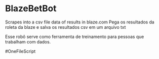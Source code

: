 # BlazeBetBot
Scrapes into a csv file data of results in blaze.com
Pega os resultados da roleta da blaze e salva os resultados csv em um arquivo txt

Esse robô serve como ferramenta de treinamento para pessoas que trabalham com dados.


#OneFileScript
